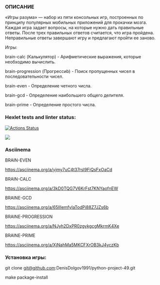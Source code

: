 
### ОПИСАНИЕ
«Игры разума» — набор из пяти консольных игр, построенных по принципу популярных мобильных приложений для прокачки мозга. Каждая игра задает вопросы, на которые нужно дать правильные ответы. После трех правильных ответов считается, что игра пройдена. Неправильные ответы завершают игру и предлагают пройти ее заново. 

Игры:

brain-calc (Калькулятор) - Арифметические выражения, которые необходимо вычислить.

brain-progression (Прогрессиb) - Поиск пропущенных чисел в последовательности чисел.

brain-even - Определение четного числа.

brain-gcd - Определение наибольшего общего делителя.

brain-prime - Определение простого числа.



### Hexlet tests and linter status:
[![Actions Status](https://github.com/DenisDolgov1991/python-project-49/workflows/hexlet-check/badge.svg)](https://github.com/DenisDolgov1991/python-project-49/actions)

<a href="https://codeclimate.com/github/DenisDolgov1991/python-project-49/maintainability"><img src="https://api.codeclimate.com/v1/badges/88a9be6a48b19ffafa7b/maintainability" /></a>


### Asciinema

BRAIN-EVEN

https://asciinema.org/a/yjmy7uC4t37rsI9FiQsFxOaCd

BRAIN-CALC

https://asciinema.org/a/3kD0TQG7V6KrFst7KNYaofnEW

BRAINE-GCD

https://asciinema.org/a/65llIemfyIaTodPi88Z7JZs6b

BRAINE-PROGRESSION

https://asciinema.org/a/NJyh2DxPR0zgykgcgMkrmK4Xe

BRAINE-PRIME

https://asciinema.org/a/XjNahMa5MKCFXrOB3kJ4yczKb

### Установка игры:
git clone git@github.com:DenisDolgov1991/python-project-49.git

make package-install
